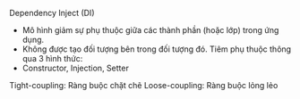 Dependency Inject (DI)
- Mô hình giảm sự phụ thuộc giữa các thành phần (hoặc lớp) trong ứng dụng.
- Không được tạo đối tượng bên trong đối tượng đó. Tiêm phụ thuộc thông qua 3 hình thức:
- Constructor, Injection, Setter

Tight-coupling: Ràng buộc chặt chẽ
Loose-coupling: Ràng buộc lỏng lẻo

